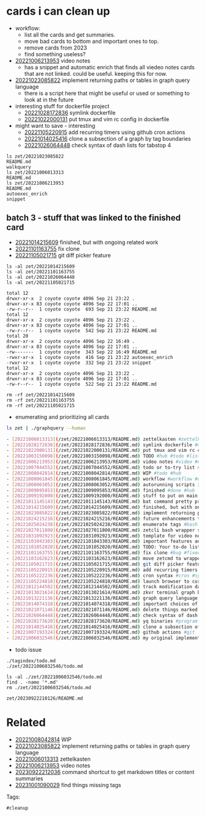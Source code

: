 # cards i can clean up

- workflow:
  - list all the cards and get summaries.
  - move bad cards to bottom and important ones to top.
  - remove cards from 2023
  - find something useless?
- [20221006213953](/zet/20221006213953/README.md) video notes
  - has a snippet and automatic enrich that finds all viedeo notes cards that are not linked. could be useful. keeping this for now.
- [20221023085822](/zet/20221023085822/README.md) implement returning paths or tables in graph query language
  - there is a script here that might be useful or used or something to look at in the future
- interesting stuff for dockerfile project
  - [20221028172836](/zet/20221028172836/README.md) symlink dockerfile
  - [20221022000131](/zet/20221022000131/README.md) put tmux and vim rc config in dockerfile
- might want to save - interesting
  - [20221105220915](/zet/20221105220915/README.md) add recurring timers using github cron actions
  - [20221014025416](/zet/20221014025416/README.md) clone a subsection of a graph by tag boundaries
  - [20221026064448](/zet/20221026064448/README.md) check syntax of dash lists for tabstop 4

```
ls zet/20221023085822
README.md
walkquery
ls zet/20221006013313
README.md
ls zet/20221006213953
README.md
autoexec_enrich
snippet
```

## batch 3 - stuff that was linked to the finished card

- [20221014215609](/zet/20221014215609/README.md) finished, but with ongoing related work
- [20221101163755](/zet/20221101163755/README.md) fix clone
- [20221105021715](/zet/20221105021715/README.md) git diff picker feature

```
ls -al zet/20221014215609
ls -al zet/20221101163755
ls -al zet/20221026064448
ls -al zet/20221105021715

total 12
drwxr-xr-x  2 coyote coyote 4096 Sep 21 23:22 .
drwxr-xr-x 83 coyote coyote 4096 Sep 22 17:01 ..
-rw-r--r--  1 coyote coyote  693 Sep 21 23:22 README.md
total 12
drwxr-xr-x  2 coyote coyote 4096 Sep 21 23:22 .
drwxr-xr-x 83 coyote coyote 4096 Sep 22 17:01 ..
-rw-r--r--  1 coyote coyote  542 Sep 21 23:22 README.md
total 20
drwxr-xr-x  2 coyote coyote 4096 Sep 22 16:49 .
drwxr-xr-x 83 coyote coyote 4096 Sep 22 17:01 ..
-rw-------  1 coyote coyote  343 Sep 22 16:49 README.md
-rwxr-xr-x  1 coyote coyote  416 Sep 21 23:22 autoexec_enrich
-rwxr-xr-x  1 coyote coyote  332 Sep 21 23:22 snippet
total 12
drwxr-xr-x  2 coyote coyote 4096 Sep 21 23:22 .
drwxr-xr-x 83 coyote coyote 4096 Sep 22 17:01 ..
-rw-r--r--  1 coyote coyote  522 Sep 21 23:22 README.md

rm -rf zet/20221014215609
rm -rf zet/20221101163755
rm -rf zet/20221105021715
```

- enumerating and prioritizing all cards
```bash
ls zet | ./graphquery --human

- [20221006013313](/zet/20221006013313/README.md) zettelkasten #zettelkasten
- [20221028172836](/zet/20221028172836/README.md) symlink dockerfile #meta #docker #file
- [20221022000131](/zet/20221022000131/README.md) put tmux and vim rc config in dockerfile #idea
- [20221003150098](/zet/20221003150098/README.md) TODO #hub #todo #list
- [20221006213953](/zet/20221006213953/README.md) video notes #video #notes #hub #videonotes
- [20221007044552](/zet/20221007044552/README.md) todo or to-try list #todo #list #to-try-list #hub
- [20221008042814](/zet/20221008042814/README.md) WIP #todo #hub
- [20221008061845](/zet/20221008061845/README.md) workflow #workflow #optimization #hub #concept
- [20221008063052](/zet/20221008063052/README.md) autorunning scripts in cards #zettelkasten #bash #script #template #test
- [20221009095853](/zet/20221009095853/README.md) finished #done #hub
- [20221009192000](/zet/20221009192000/README.md) stuff to put on main page #meta
- [20221011145143](/zet/20221011145143/README.md) bat command pretty printer #command #linux #markdown #preview
- [20221014215609](/zet/20221014215609/README.md) finished, but with ongoing related work #hub #done
- [20221023085822](/zet/20221023085822/README.md) implement returning paths or tables in graph query language #idea
- [20221024215216](/zet/20221024215216/README.md) future enhancements to graph query language #todo #zettelkasten #graph #enhancement
- [20221025024238](/zet/20221025024238/README.md) enumerate tags #bash #trick #awk #script #zet
- [20221027011800](/zet/20221027011800/README.md) zetcli bash wrapper subcommand implementation #idea #bash #command #program #filesystem
- [20221031092923](/zet/20221031092923/README.md) template for video notes #templatemain #videonotes #notes
- [20221101043303](/zet/20221101043303/README.md) important features and workflow tricks to mention on main page #idea #list
- [20221101052020](/zet/20221101052020/README.md) TODO: Your to-do list #todo #list #me #hub
- [20221101163755](/zet/20221101163755/README.md) fix clone #bug #fixed
- [20221103162623](/zet/20221103162623/README.md) move zetcmd to wrapper CLI and remove fzf subcommands from CLI #idea
- [20221105021715](/zet/20221105021715/README.md) git diff picker feature #idea #feature #tui
- [20221105220915](/zet/20221105220915/README.md) add recurring timers using github cron actions #idea #program #feature #cron #zet
- [20221105222236](/zet/20221105222236/README.md) cron syntax #cron #syntax #info
- [20221105224810](/zet/20221105224810/README.md) launch browser to current card on github #idea #git #web #zet
- [20221012144502](/zet/20221012144502/README.md) track modification dates #idea
- [20221013021614](/zet/20221013021614/README.md) zkvr terminal graph browser #tui #program #zettelkasten
- [20221013221136](/zet/20221013221136/README.md) graph query language for zettelkasten #idea #todo
- [20221014074318](/zet/20221014074318/README.md) important choices of tech stack #idea
- [20221021071146](/zet/20221021071146/README.md) delete things marked as #DEL periodically #workflow #cleanup
- [20221026064448](/zet/20221026064448/README.md) check syntax of dash lists for tabstop 4 #idea #test #report
- [20221028173620](/zet/20221028173620/README.md) yq binaries #program #yaml #scripting #util
- [20221014025416](/zet/20221014025416/README.md) clone a subsection of a graph by tag boundaries #idea
- [20221007193324](/zet/20221007193324/README.md) github actions #git
- [20221006032546](/zet/20221006032546/README.md) my original implementation of zet cmd #zettelkasten #bash #coding #program #script #command #command #repo

```

- todo issue
```
./tagindex/todo.md
./zet/20221006032546/todo.md

ls -al ./zet/20221006032546/todo.md
find . -name '*.md'
rm ./zet/20221006032546/todo.md
```

` zet/20230922210126/README.md `

# Related

- [20221008042814](/zet/20221008042814/README.md) WIP
- [20221023085822](/zet/20221023085822/README.md) implement returning paths or tables in graph query language
- [20221006013313](/zet/20221006013313/README.md) zettelkasten
- [20221006213953](/zet/20221006213953/README.md) video notes
- [20230922212036](/zet/20230922212036/README.md) command shortcut to get markdown titles or content summaries
- [20231001090029](/zet/20231001090029/README.md) find things missing tags

Tags:

    #cleanup
